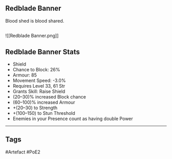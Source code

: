 ## Redblade Banner
Blood shed is blood shared.
##
![[Redblade Banner.png]]
## Redblade Banner Stats
- Shield
- Chance to Block: 26%
- Armour: 85
- Movement Speed: -3.0%
- Requires Level 33, 61 Str
- Grants Skill: Raise Shield
- (20–30)% increased Block chance
- (60–100)% increased Armour
- +(20–30) to Strength
- +(100–150) to Stun Threshold
- Enemies in your Presence count as having double Power


---
## Tags
#Artefact
#PoE2